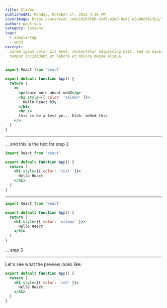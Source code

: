```yaml
---
title: Slides
publishedAt: Monday, October 17, 2022 4:38 PM
coverImage: https://ucarecdn.com/10263fbb-dcd7-43e6-be67-e2e90d9611b2/flower.png
author: paul-yun
category: lessons
tags:
  - sample-tag
  - web3
excerpt:
  Lorem ipsum dolor sit amet, consectetur adipiscing elit, sed do eiusmod
  tempor incididunt ut labore et dolore magna aliqua.
---
```


<Slides>

```jsx
import React from 'react'

export default function App() {
  return (
    <>
      <p>learn more about web3</p>
      <h1 style={{ color: 'salmon' }}>
        Hello React h3y
      </h1>
      <br />
      this is be a test yo... blah. added this
    </>
  )
}
```

---

... and this is the text for step 2

```jsx focus=5:7
import React from 'react'

export default function App() {
  return (
    <h1 style={{ color: 'teal' }}>
      Hello React
    </h1>
  )
}
```

---

```jsx focus=5
import React from 'react'

export default function App() {
  return (
    <h1 style={{ color: 'salmon' }}>
      Hello React
    </h1>
  )
}
```

... step 3

---

Let's see what the preview looks like:

```jsx App.js preview
export default function App() {
  return (
    <h1 style={{ color: 'red' }}>
      Hello React
    </h1>
  )
}
```

</Slides>
